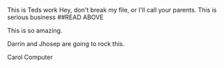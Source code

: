 
This is Teds work
Hey, don't break my file, or I'll call your parents. This is serious business
##READ ABOVE

This is so amazing. 

Darrin and Jhosep are going to rock this.

Carol Computer

